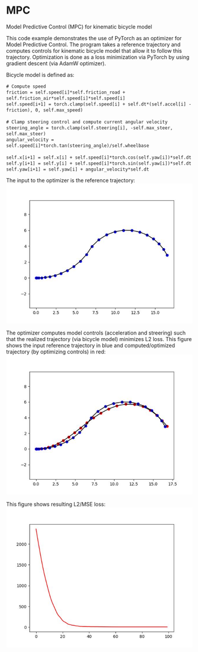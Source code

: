# MPC
Model Predictive Control (MPC) for kinematic bicycle model

This code example demonstrates the use of PyTorch as an optimizer for Model Predictive Control. The program takes a reference trajectory and computes controls for kinematic bicycle model that allow it to follow this trajectory. Optimization is done as a loss minimization via PyTorch by using gradient descent (via AdamW optimizer).

Bicycle model is defined as:
```
# Compute speed
friction = self.speed[i]*self.friction_road + self.friction_air*self.speed[i]*self.speed[i]
self.speed[i+1] = torch.clamp(self.speed[i] + self.dt*(self.accel[i] - friction), 0, self.max_speed)

# Clamp steering control and compute current angular velocity
steering_angle = torch.clamp(self.steering[i], -self.max_steer, self.max_steer)
angular_velocity = self.speed[i]*torch.tan(steering_angle)/self.wheelbase

self.x[i+1] = self.x[i] + self.speed[i]*torch.cos(self.yaw[i])*self.dt
self.y[i+1] = self.y[i] + self.speed[i]*torch.sin(self.yaw[i])*self.dt
self.yaw[i+1] = self.yaw[i] + angular_velocity*self.dt
```
The input to the optimizer is the reference trajectory:
![Reference trajectory to optimize control for](figures/reference_trajectory.jpeg)

The optimizer computes model controls (acceleration and streering) such that the realized trajectory (via bicycle model) minimizes L2 loss. This figure shows the input reference trajectory in blue and computed/optimized trajectory (by optimizing controls) in red: 
![Optimized trajectory (in red) vs reference trajectory (in blue)](figures/optimized_trajectory_and_reference.jpeg)

This figure shows resulting L2/MSE loss:
![Loss](figures/loss.jpeg)
